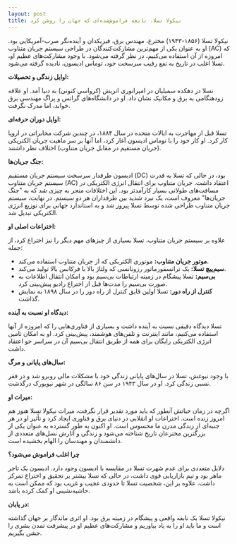 ```yaml
---
layout: post
title: نیکولا تسلا، نابغه فراموش‌شده‌ای که جهان را روشن کرد
---
```


نیکولا تسلا (۱۸۵۶-۱۹۴۳) مخترع، مهندس برق، فیزیکدان و آینده‌نگر صرب-آمریکایی بود. او به عنوان یکی از مهم‌ترین مشارکت‌کنندگان در طراحی سیستم جریان متناوب (AC) که امروزه از آن استفاده می‌کنیم، در نظر گرفته می‌شود. با وجود مشارکت‌های عظیم او، تسلا اغلب در تاریخ به نفع رقیب سرسخت خود، توماس ادیسون، نادیده گرفته می‌شود.

**اوایل زندگی و تحصیلات:**

تسلا در دهکده سمیلیان در امپراتوری اتریش (کرواسی کنونی) به دنیا آمد. او علاقه زودهنگامی به برق و مکانیک نشان داد. او در دانشگاه‌های گراتس و پراگ مهندسی برق خواند، اما مدرک نگرفت.

**اوایل دوران حرفه‌ای:**

تسلا قبل از مهاجرت به ایالات متحده در سال ۱۸۸۴، در چندین شرکت مخابراتی در اروپا کار کرد. او کار خود را با توماس ادیسون آغاز کرد، اما آنها بر سر ماهیت جریان الکتریکی (جریان مستقیم در مقابل جریان متناوب) اختلاف نظر داشتند.

**جنگ جریان‌ها:**

ادیسون طرفدار سرسخت سیستم جریان مستقیم (DC) بود، در حالی که تسلا به قدرت سیستم جریان متناوب (AC) اعتقاد داشت. جریان متناوب برای انتقال انرژی الکتریکی در مسافت‌های طولانی بسیار کارآمدتر بود. این اختلافات منجر به چیزی شد که به "جنگ جریان‌ها" معروف است، یک نبرد شدید بین طرفداران هر دو سیستم. در نهایت، سیستم جریان متناوب طراحی شده توسط تسلا پیروز شد و به استاندارد جهانی برای توزیع انرژی الکتریکی تبدیل شد.

**اختراعات اصلی او:**

علاوه بر سیستم جریان متناوب، تسلا بسیاری از چیزهای مهم دیگر را نیز اختراع کرد، از جمله:

* **موتور جریان متناوب:** موتوری الکتریکی که از جریان متناوب استفاده می‌کند.
* **سیم‌پیچ تسلا:** یک ترانسفورماتور رزونانسی که ولتاژ بالا با فرکانس بالا تولید می‌کند.
* **بی‌سیم:** تسلا پیشگام در زمینه ارتباطات بی‌سیم بود و امکان انتقال اطلاعات به صورت بی‌سیم را مدت‌ها قبل از اختراع رادیو پیش‌بینی کرد.
* **کنترل از راه دور:** تسلا اولین قایق کنترل از راه دور را در سال ۱۸۹۸ به نمایش گذاشت.

**دیدگاه او نسبت به آینده:**

تسلا دیدگاه دقیقی نسبت به آینده داشت و بسیاری از فناوری‌هایی را که امروزه از آنها استفاده می‌کنیم، مانند اینترنت و تلفن‌های هوشمند، پیش‌بینی کرد. او به امکان تامین انرژی الکتریکی رایگان برای همه از طریق انتقال بی‌سیم آن در سراسر جو اعتقاد داشت.

**سال‌های پایانی و مرگ:**

با وجود نبوغش، تسلا در سال‌های پایانی زندگی خود با مشکلات مالی روبرو شد و در فقر نسبی زندگی کرد. او در سال ۱۹۴۳ در سن ۸۶ سالگی در شهر نیویورک درگذشت.

**میراث او:**

اگرچه در زمان حیاتش آنطور که باید مورد تقدیر قرار نگرفت، میراث نیکولا تسلا هنوز هم امروز زنده است. اختراعات او انقلابی در دنیای برق و فناوری ایجاد کرد و تأثیر او در هر جنبه‌ای از زندگی مدرن ما محسوس است. او اکنون به طور گسترده به عنوان یکی از بزرگترین مخترعان تاریخ شناخته می‌شود و زندگی و آثارش نسل‌های متعددی از دانشمندان و مهندسان را الهام بخشیده است.

**چرا اغلب فراموش می‌شود؟**

دلایل متعددی برای عدم شهرت تسلا در مقایسه با ادیسون وجود دارد. ادیسون یک تاجر ماهر بود و تیم بازاریابی قوی داشت، در حالی که تسلا بیشتر بر تحقیق و اختراع تمرکز داشت. علاوه بر این، شخصیت تسلا تا حدودی عجیب و غریب بود که ممکن است به حاشیه‌نشینی او کمک کرده باشد.

**در پایان:**

نیکولا تسلا یک نابغه واقعی و پیشگام در زمینه برق بود. او اثری ماندگار بر جهان گذاشته است و ما باید او را به یاد بیاوریم و مشارکت‌های عظیم او در پیشرفت تمدن بشری را جشن بگیریم.